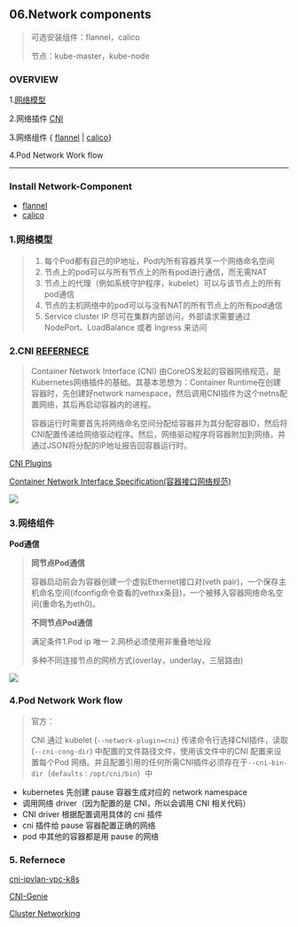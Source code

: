 ## 06.Network components

> 可选安装组件：flannel，calico
>
> 节点：kube-master，kube-node

### OVERVIEW

1.[网络模型](https://kubernetes.io/docs/concepts/cluster-administration/networking/#the-kubernetes-network-model)

2.网络插件 [CNI](https://github.com/containernetworking/cni#community-sync-meeting)

3.网络组件 { [flannel](https://github.com/coreos/flannel#flannel) | [calico](https://github.com/projectcalico/calico#calico)}

4.Pod Network Work flow

------

### Install Network-Component

- [flannel](network-plugin/flannel.md)
- [calico](network-plugin/calico.md)

### 1.网络模型

> 1. 每个Pod都有自己的IP地址，Pod内所有容器共享一个网络命名空间
> 2. 节点上的pod可以与所有节点上的所有pod进行通信，而无需NAT
> 3. 节点上的代理（例如系统守护程序，kubelet）可以与该节点上的所有pod通信
> 4. 节点的主机网络中的pod可以与没有NAT的所有节点上的所有pod通信
> 5. Service cluster IP 尽可在集群内部访问，外部请求需要通过 NodePort、LoadBalance 或者 Ingress 来访问

### 2.CNI [REFERNECE](https://github.com/containernetworking/cni)

> Container Network Interface (CNI) 由CoreOS发起的容器网络规范，是Kubernetes网络插件的基础。其基本思想为：Container Runtime在创建容器时，先创建好network namespace，然后调用CNI插件为这个netns配置网络，其后再启动容器内的进程。
>
> 容器运行时需要首先将网络命名空间分配给容器并为其分配容器ID，然后将CNI配置传递给网络驱动程序。然后，网络驱动程序将容器附加到网络，并通过JSON将分配的IP地址报告回容器运行时。

[CNI Plugins](https://github.com/containernetworking/plugins#ipam-ip-address-allocation)

[Container Network Interface Specification(容器接口网络规范)](https://github.com/containernetworking/cni/blob/master/SPEC.md)

![](http://thenewstack.io/wp-content/uploads/2016/09/Chart_Container-Network-Interface-Drivers.png)

### 3.网络组件

**Pod通信**

> **同节点Pod通信**
>
> 容器启动前会为容器创建一个虚拟Ethernet接口对(veth pair)，一个保存主机命名空间(ifconfig命令查看的vethxx条目)，一个被移入容器网络命名空间(重命名为eth0)。
>
> **不同节点Pod通信**
>
> 满足条件1.Pod ip 唯一 2.网桥必须使用非重叠地址段
>
> 多种不同连接节点的网桥方式(overlay，underlay，三层路由)

![](https://github.com/coreos/flannel/blob/master/packet-01.png?raw=true)

### 4.Pod Network Work flow

> 官方：
>
> CNI 通过 kubelet (`--network-plugin=cni`) 传递命令行选择CNI插件，读取(`--cni-cong-dir`) 中配置的文件路径文件，使用该文件中的CNI 配置来设置每个Pod 网络。并且配置引用的任何所需CNI插件必须存在于`--cni-bin-dir`（`defaults：/opt/cni/bin`）中

- kubernetes 先创建 pause 容器生成对应的 network namespace
- 调用网络 driver（因为配置的是 CNI，所以会调用 CNI 相关代码）
- CNI driver 根据配置调用具体的 cni 插件
- cni 插件给 pause 容器配置正确的网络
- pod 中其他的容器都是用 pause 的网络

### 5. Refernece

[cni-ipvlan-vpc-k8s](https://github.com/lyft/cni-ipvlan-vpc-k8s)

[CNI-Genie](https://github.com/Huawei-PaaS/CNI-Genie)

[Cluster Networking](https://kubernetes.io/docs/concepts/cluster-administration/networking/)